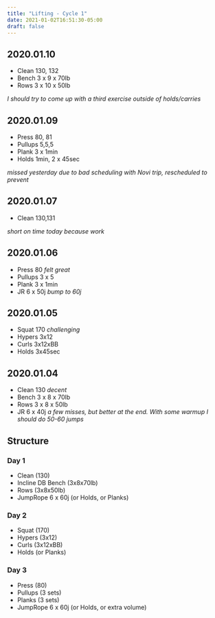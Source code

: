 ```yaml
---
title: "Lifting - Cycle 1"
date: 2021-01-02T16:51:30-05:00
draft: false
---
```


## 2020.01.10
* Clean 130, 132
* Bench 3 x 9 x 70lb
* Rows 3 x 10 x 50lb

_I should try to come up with a third exercise outside of holds/carries_

## 2020.01.09
* Press 80, 81
* Pullups 5,5,5
* Plank 3 x 1min
* Holds 1min, 2 x 45sec

_missed yesterday due to bad scheduling with Novi trip, rescheduled to prevent_

## 2020.01.07
* Clean 130,131

_short on time today because work_

## 2020.01.06
* Press 80 _felt great_
* Pullups 3 x 5
* Plank 3 x 1min
* JR 6 x 50j _bump to 60j_

## 2020.01.05
* Squat 170 _challenging_
* Hypers 3x12
* Curls 3x12xBB
* Holds 3x45sec

## 2020.01.04
* Clean 130 _decent_
* Bench 3 x 8 x 70lb
* Rows 3 x 8 x 50lb
* JR 6 x 40j _a few misses, but better at the end. With some warmup I should do 50-60 jumps_

## Structure

### Day 1
* Clean (130)
* Incline DB Bench (3x8x70lb)
* Rows (3x8x50lb)
* JumpRope 6 x 60j (or Holds, or Planks)

### Day 2
* Squat (170)
* Hypers (3x12)
* Curls (3x12xBB)
* Holds (or Planks)

### Day 3
* Press (80)
* Pullups (3 sets)
* Planks (3 sets)
* JumpRope 6 x 60j (or Holds, or extra volume)
